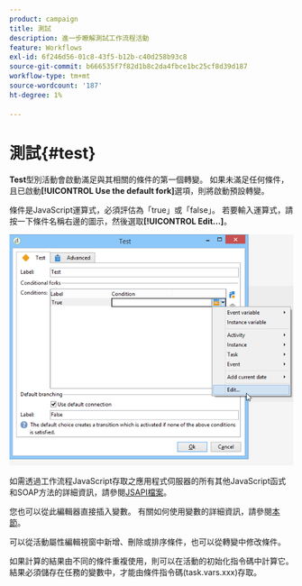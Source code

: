 ```yaml
---
product: campaign
title: 測試
description: 進一步瞭解測試工作流程活動
feature: Workflows
exl-id: 6f246d56-01c8-43f5-b12b-c40d258b93c8
source-git-commit: b666535f7f82d1b8c2da4fbce1bc25cf8d39d187
workflow-type: tm+mt
source-wordcount: '187'
ht-degree: 1%

---
```


# 測試{#test}



**Test**&#x200B;型別活動會啟動滿足與其相關的條件的第一個轉變。 如果未滿足任何條件，且已啟動&#x200B;**[!UICONTROL Use the default fork]**&#x200B;選項，則將啟動預設轉變。

條件是JavaScript運算式，必須評估為「true」或「false」。 若要輸入運算式，請按一下條件名稱右邊的圖示，然後選取&#x200B;**[!UICONTROL Edit...]**。

![](assets/edit_test.png)

如需透過工作流程JavaScript存取之應用程式伺服器的所有其他JavaScript函式和SOAP方法的詳細資訊，請參閱[JSAPI檔案](https://experienceleague.adobe.com/developer/campaign-api/api/index.html?lang=zh-Hant)。

您也可以從此編輯器直接插入變數。 有關如何使用變數的詳細資訊，請參閱[本節](javascript-scripts-and-templates.md#variables)。

可以從活動屬性編輯視窗中新增、刪除或排序條件，也可以從轉變中修改條件。

如果計算的結果由不同的條件重複使用，則可以在活動的初始化指令碼中計算它。 結果必須儲存在任務的變數中，才能由條件指令碼(task.vars.xxx)存取。
